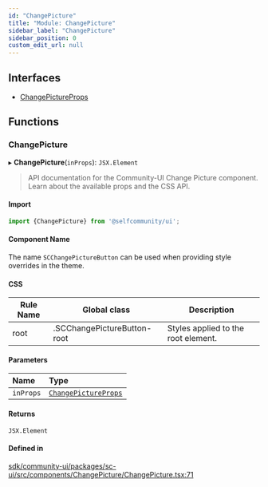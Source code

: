 ```yaml
---
id: "ChangePicture"
title: "Module: ChangePicture"
sidebar_label: "ChangePicture"
sidebar_position: 0
custom_edit_url: null
---
```


## Interfaces

- [ChangePictureProps](../interfaces/ChangePicture.ChangePictureProps.md)

## Functions

### ChangePicture

▸ **ChangePicture**(`inProps`): `JSX.Element`

> API documentation for the Community-UI Change Picture component. Learn about the available props and the CSS API.

#### Import

```jsx
import {ChangePicture} from '@selfcommunity/ui';
```

#### Component Name

The name `SCChangePictureButton` can be used when providing style overrides in the theme.

#### CSS

|Rule Name|Global class|Description|
|---|---|---|
|root|.SCChangePictureButton-root|Styles applied to the root element.|

#### Parameters

| Name | Type |
| :------ | :------ |
| `inProps` | [`ChangePictureProps`](../interfaces/ChangePicture.ChangePictureProps.md) |

#### Returns

`JSX.Element`

#### Defined in

[sdk/community-ui/packages/sc-ui/src/components/ChangePicture/ChangePicture.tsx:71](https://github.com/selfcommunity/community-ui/blob/a7bfc2b/packages/sc-ui/src/components/ChangePicture/ChangePicture.tsx#L71)
